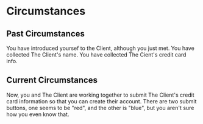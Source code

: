 # Circumstances

## Past Circumstances

You have introduced yoursef to the Client, although you just met.
You have collected The Client's name.
You have collected The Cient's credit card info.

## Current Circumstances

Now, you and The Client are working together to submit The Client's credit card information so that you can create their account. There are two submit buttons, one seems to be "red", and the other is "blue", but you aren't sure how you even know that.

